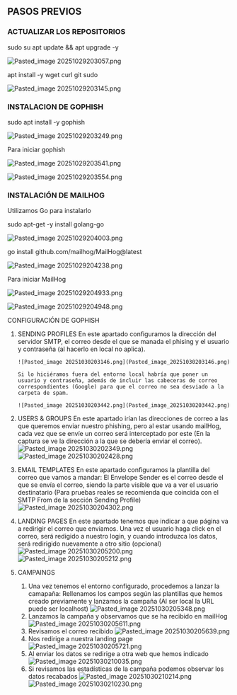 

## PASOS PREVIOS

### ACTUALIZAR LOS REPOSITORIOS

sudo su
apt update && apt upgrade -y

![Pasted_image 20251029203057.png](Pasted_image_20251029203057.png)

apt install -y wget curl git sudo

![Pasted_image 20251029203145.png](Pasted_image_20251029203145.png)

### INSTALACION DE GOPHISH

sudo apt install -y gophish

![Pasted_image 20251029203249.png](Pasted_image_20251029203249.png)

Para iniciar gophish

![Pasted_image 20251029203541.png](Pasted_image_20251029203541.png)

![Pasted_image 20251029203554.png](Pasted_image_20251029203554.png)

### INSTALACIÓN DE MAILHOG

Utilizamos Go para instalarlo

sudo apt-get -y install golang-go

![Pasted_image 20251029204003.png](Pasted_image_20251029204003.png)

go install github.com/mailhog/MailHog@latest

![Pasted_image 20251029204238.png](Pasted_image_20251029204238.png)

Para iniciar MailHog

![Pasted_image 20251029204933.png](Pasted_image_20251029204933.png)

![Pasted_image 20251029204948.png](Pasted_image_20251029204948.png)

CONFIGURACIÓN DE GOPHISH
 1. SENDING PROFILES
		En este apartado configuramos la dirección del servidor SMTP, el correo desde el que se manada el phising y el usuario y contraseña (al hacerlo en local no aplica).
		
		![Pasted_image 20251030203146.png](Pasted_image_20251030203146.png)

		Si lo hiciéramos fuera del entorno local habría que poner un usuario y contraseña, además de incluir las cabeceras de correo correspondientes (Google) para que el correo no sea desviado a la carpeta de spam.

		![Pasted_image 20251030203442.png](Pasted_image_20251030203442.png)
		
 3. USERS & GROUPS
		En este apartado irían las direcciones de correo a las que queremos enviar nuestro phishing, pero al estar usando mailHog, cada vez que se envíe un correo será interceptado por este (En la captura se ve la dirección a la que se debería enviar el correo).
		![Pasted_image 20251030202349.png](Pasted_image_20251030202349.png)
		![Pasted_image 20251030202428.png](Pasted_image_20251030202428.png)
4. EMAIL TEMPLATES
		En este apartado configuramos la plantilla del correo que vamos a mandar:
		El Envelope Sender es el correo desde el que se envía el correo, siendo la parte visible que va a ver el usuario destinatario (Para pruebas reales se recomienda que coincida con el SMTP From de la sección Sending Profile)
		![Pasted_image 20251030204302.png](Pasted_image_20251030204302.png)
5. LANDING PAGES
		En este apartado tenemos que indicar a que página va a redirigir el correo que enviamos.
		Una vez el usuario haga click en el correo, será redigido a nuestro login, y cuando introduzca los datos, será redirigido nuevamente a otro sitio (opcional)
		![Pasted_image 20251030205200.png](Pasted_image_20251030205200.png)
		![Pasted_image 20251030205212.png](Pasted_image_20251030205212.png)
6. CAMPAINGS
	1. Una vez tenemos el entorno configurado, procedemos a lanzar la camapaña:
		Rellenamos los campos según las plantillas que hemos creado previamente y lanzamos la campaña (Al ser local la URL puede ser localhost)
		![Pasted_image 20251030205348.png](Pasted_image_20251030205348.png)
	2. Lanzamos la campaña y observamos que se ha recibido en mailHog
		![Pasted_image 20251030205611.png](Pasted_image_20251030205611.png)
	3. Revisamos el correo recibido
		![Pasted_image 20251030205639.png](Pasted_image_20251030205639.png)
	4. Nos redirige a nuestra landing page
		![Pasted_image 20251030205721.png](Pasted_image_20251030205721.png)
	5. Al enviar los datos se redirige a otra web que hemos indicado
		![Pasted_image 20251030210035.png](Pasted_image_20251030210035.png)
	6. Si revisamos las estadísticas de la campaña podemos observar los datos recabados
		![Pasted_image 20251030210214.png](Pasted_image_20251030210214.png)
		![Pasted_image 20251030210230.png](Pasted_image_20251030210230.png)

